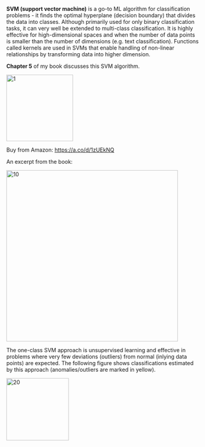 
**SVM (support vector machine)** is a go-to ML algorithm for classification problems - it finds the optimal hyperplane (decision boundary) that divides the data into classes. 
Although primarily used for only binary classification tasks, it can very well be extended to multi-class classification. 
It is highly effective for high-dimensional spaces and when the number of data points is smaller than the number of dimensions (e.g. text classification).
Functions called kernels are used in SVMs that enable handling of non-linear relationships by transforming data into higher dimension. 

**Chapter 5** of my book discusses this SVM algorithm.


<img width="174" alt="1" src="https://github.com/user-attachments/assets/a2874186-1b73-4330-8b13-761b0012e63a">

Buy from Amazon: https://a.co/d/1zUEkNQ

An excerpt from the book:

<img width="448" alt="10" src="https://github.com/user-attachments/assets/8599c5b8-e371-4888-86c2-3bbb3872988e">

The one-class SVM approach is unsupervised learning and effective in problems where very few deviations (outliers) from normal (inlying data points) are expected. The following figure shows classifications estimated by this approach (anomalies/outliers are marked in yellow).


<img width="163" alt="20" src="https://github.com/user-attachments/assets/660a9d34-bbe5-4a3a-bea8-393283eedd3f">



